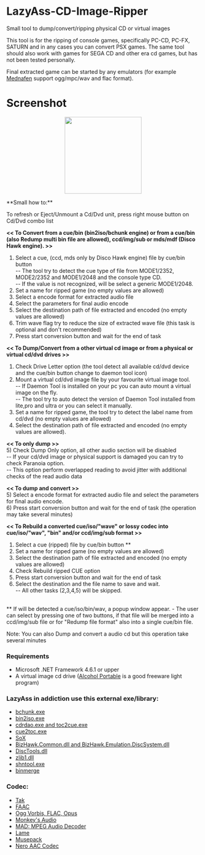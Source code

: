 # LazyAss-CD-Image-Ripper
Small tool to dump/convert/ripping physical CD or virtual images

This tool is for the ripping of console games, specifically PC-CD, PC-FX, SATURN and in any cases you can convert PSX games.
The same tool should also work with games for SEGA CD and other era cd games, but has not been tested personally.

Final extracted game can be started by any emulators (for example [Mednafen](https://mednafen.github.io) support ogg/mpc/wav and flac format).

# Screenshot
<p align="center">
<a href="https://a.fsdn.com/con/app/proj/lazyass-cd-image-ripper/screenshots/LazyAss.png/1"><img src="https://a.fsdn.com/con/app/proj/lazyass-cd-image-ripper/screenshots/LazyAss.png/1" width="200" /></a>
</p>
**Small how to:**

To refresh or Eject/Unmount a Cd/Dvd unit, press right mouse button on Cd/Dvd combo list

**<< To Convert from a cue/bin (bin2iso/bchunk engine) or from a cue/bin (also Redump multi bin file are allowed), ccd/img/sub or mds/mdf (Disco Hawk engine). >>**<br>
1) Select a cue, (ccd, mds only by Disco Hawk engine) file by cue/bin button<br>
-- The tool try to detect the cue type of file from MODE1/2352, MODE2/2352 and MODE1/2048 and the console type CD.<br>
-- If the value is not recognized, will be select a generic MODE1/2048.<br>
2) Set a name for ripped game (no empty values are allowed)
3) Select a encode format for extracted audio file
4) Select the parameters for final audio encode
5) Select the destination path of file extracted and encoded (no empty values are allowed)
6) Trim wave flag try to reduce the size of extracted wave file (this task is optional and don't recommended) 
7) Press start conversion button and wait for the end of task

**<< To Dump/Convert from a other virtual cd image or from a physical or virtual cd/dvd drives >>**<br>
1) Check Drive Letter option (the tool detect all available cd/dvd device and the cue/bin button change to daemon tool icon)<br>
2) Mount a virtual cd/dvd image file by your favourite virtual image tool.<br>
-- If Daemon Tool is installed on your pc you can auto mount a virtual image on the fly.<br>
-- The tool try to auto detect the version of Daemon Tool installed from lite,pro and ultra or you can select it manually.
3) Set a name for ripped game, the tool try to detect the label name from cd/dvd (no empty values are allowed)
4) Select the destination path of file extracted and encoded (no empty values are allowed).

**<< To only dump >>**<br>
5) Check Dump Only option, all other audio section will be disabled<br>
-- If your cd/dvd image or physical support is damaged you can try to check Paranoia option.<br>
-- This option perform overlapped reading to avoid jitter with  additional  checks  of the read audio data<br>

**<< To dump and convert >>**<br>
5) Select a encode format for extracted audio file and select the parameters for final audio encode.<br>
6) Press start conversion button and wait for the end of task (the operation may take several minutes)<br>

**<< To Rebuild a converted cue/iso/"wave" or lossy codec into cue/iso/"wav", "bin" and/or ccd/img/sub format >>**<br>
1) Select a cue (ripped) file by cue/bin button **<br>
2) Set a name for ripped game (no empty values are allowed)<br>
3) Select the destination path of file extracted and encoded (no empty values are allowed)<br>
4) Check Rebuild ripped CUE option<br>
5) Press start conversion button and wait for the end of task<br>
6) Select the destination and the file name to save and wait.<br> 
-- All other tasks (2,3,4,5) will be skipped.<br><br>

** If will be detected a cue/iso/bin/wav, a popup window appear. - The user can select by pressing one of two buttons, if that file will be merged into a ccd/img/sub file or for "Redump file format" also into a single cue/bin file.

Note: You can also Dump and convert a audio cd but this operation take several minutes

### Requirements
* Microsoft .NET Framework 4.6.1 or upper
* A virtual image cd drive ([Alcohol Portable](https://www.alcohol-soft.com/alcohol_portable.php) is a good freeware light program)

### LazyAss in addiction use this external exe/library:
* [bchunk.exe](http://he.fi/bchunk/)
* [bin2iso.exe](http://users.eastlink.ca/~doiron/bin2iso/)
* [cdrdao.exe and toc2cue.exe](http://cdrdao.sourceforge.net/)
* [cue2toc.exe](http://cue2toc.sourceforge.net/)
* [SoX](http://sox.sourceforge.net/)
* [BizHawk.Common.dll and BizHawk.Emulation.DiscSystem.dll](https://github.com/TASVideos/BizHawk/tree/master/BizHawk.Client.DiscoHawk)
* [DiscTools.dll](https://github.com/Asnivor/DiscTools)
* [zlib1.dll](https://www.zlib.net/)
* [shntool.exe](http://shnutils.freeshell.org/)
* [binmerge](https://github.com/putnam/binmerge)

### Codec:
* [Tak](http://thbeck.de/Tak/Tak.html)
* [FAAC](http://faac.sourceforge.net/)
* [Ogg Vorbis, FLAC, Opus](https://xiph.org/)
* [Monkey's Audio](https://www.monkeysaudio.com/)
* [MAD: MPEG Audio Decoder](https://www.underbit.com/products/mad/)
* [Lame](http://lame.sourceforge.net/)
* [Musepack](https://www.musepack.net/)
* [Nero AAC Codec](https://web.archive.org/web/20160310025758/http://www.nero.com:80/enu/company/about-nero/nero-aac-codec.php)

